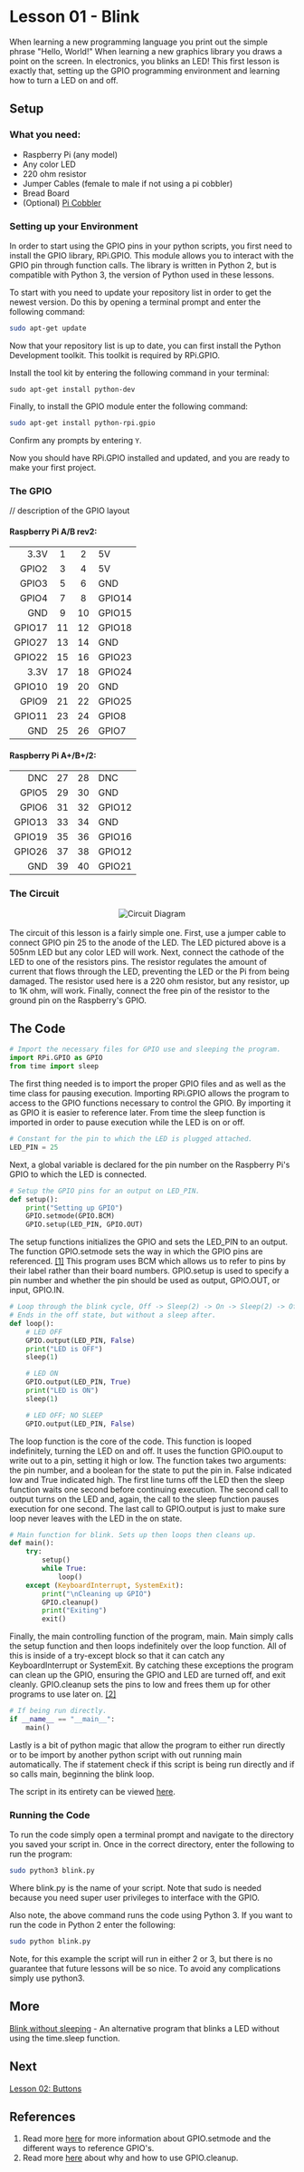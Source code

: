 # Lesson 01 - Blink

When learning a new programming language you print out the simple phrase
"Hello, World!" When learning a new graphics library you draws a point on the
screen. In electronics, you blinks an LED! This first lesson is exactly that,
setting up the GPIO programming environment and learning how to turn a LED on
and off.

## Setup

### What you need:

* Raspberry Pi (any model)
* Any color LED
* 220 ohm resistor
* Jumper Cables (female to male if not using a pi cobbler)
* Bread Board
* (Optional) [Pi Cobbler](https://goo.gl/LhVmEg)


### Setting up your Environment

In order to start using the GPIO pins in your python scripts, you first need to
install the GPIO library, RPi.GPIO. This module allows you to interact with the
GPIO pin through function calls. The library is written in Python 2, but is
compatible with Python 3, the version of Python used in these lessons.

To start with you need to update your repository list in order to get the newest
version. Do this by opening a terminal prompt and enter the following command:
```bash
sudo apt-get update
```
Now that your repository list is up to date, you can first install the Python
Development toolkit. This toolkit is required by RPi.GPIO.

Install the tool kit by entering the following command in your terminal:
```shell
sudo apt-get install python-dev
```
Finally, to install the GPIO module enter the following command:
```bash
sudo apt-get install python-rpi.gpio
```
Confirm any prompts by entering `Y`.

Now you should have RPi.GPIO installed and updated, and you are ready to make
your first project.

### The GPIO

// description of the GPIO layout

#### Raspberry Pi A/B rev2:

|        |    |    |        |
| ------:|:--:|:--:| ------ |
|   3.3V |  1 |  2 |     5V |
|  GPIO2 |  3 |  4 |     5V |
|  GPIO3 |  5 |  6 |    GND |
|  GPIO4 |  7 |  8 | GPIO14 |
|    GND |  9 | 10 | GPIO15 |
| GPIO17 | 11 | 12 | GPIO18 |
| GPIO27 | 13 | 14 |    GND |
| GPIO22 | 15 | 16 | GPIO23 |
|   3.3V | 17 | 18 | GPIO24 |
| GPIO10 | 19 | 20 |    GND |
|  GPIO9 | 21 | 22 | GPIO25 |
| GPIO11 | 23 | 24 |  GPIO8 |
|    GND | 25 | 26 |  GPIO7 |

#### Raspberry Pi A+/B+/2:

|        |    |    |        |
| ------:|:--:|:--:| ------ |
|    DNC | 27 | 28 |    DNC |
|  GPIO5 | 29 | 30 |    GND |
|  GPIO6 | 31 | 32 | GPIO12 |
| GPIO13 | 33 | 34 |    GND |
| GPIO19 | 35 | 36 | GPIO16 |
| GPIO26 | 37 | 38 | GPIO12 |
|    GND | 39 | 40 | GPIO21 |

### The Circuit
<center>
    <img src = "../illustrations/Lesson01_Blink.png" title="Circuit Diagram"/>
</center>
<br>
The circuit of this lesson is a fairly simple one. First, use a jumper cable to
connect GPIO pin 25 to the anode of the LED. The LED pictured above is a 505nm
LED but any color LED will work. Next, connect the cathode of the LED to one of
the resistors pins. The resistor regulates the amount of current that flows
through the LED, preventing the LED or the Pi from being damaged. The resistor
used here is a 220 ohm resistor, but any resistor, up to 1K ohm, will work.
Finally, connect the free pin of the resistor to the ground pin on the
Raspberry's GPIO.

## The Code

```python
# Import the necessary files for GPIO use and sleeping the program.
import RPi.GPIO as GPIO
from time import sleep
```

The first thing needed is to import the proper GPIO files and as well as the
time class for pausing execution. Importing RPi.GPIO allows the program to
access to the GPIO functions necessary to control the GPIO. By importing it as
GPIO it is easier to reference later. From time the sleep function is imported
in order to pause execution while the LED is on or off.

```python
# Constant for the pin to which the LED is plugged attached.
LED_PIN = 25
```

Next, a global variable is declared for the pin number on the Raspberry Pi's
GPIO to which the LED is connected.

```python
# Setup the GPIO pins for an output on LED_PIN.
def setup():
    print("Setting up GPIO")
    GPIO.setmode(GPIO.BCM)
    GPIO.setup(LED_PIN, GPIO.OUT)
```

The setup functions initializes the GPIO and sets the LED_PIN to an output.
The function GPIO.setmode sets the way in which the GPIO pins are referenced.
[[1]](#references) This program uses BCM which allows us to refer to pins by
their label rather than their board numbers. GPIO.setup is used to specify a pin
number and whether the pin should be used as output, GPIO.OUT, or input,
GPIO.IN.

```python
# Loop through the blink cycle, Off -> Sleep(2) -> On -> Sleep(2) -> Off.
# Ends in the off state, but without a sleep after.
def loop():
    # LED OFF
    GPIO.output(LED_PIN, False)
    print("LED is OFF")
    sleep(1)

    # LED ON
    GPIO.output(LED_PIN, True)
    print("LED is ON")
    sleep(1)

    # LED OFF; NO SLEEP
    GPIO.output(LED_PIN, False)
```

The loop function is the core of the code. This function is looped indefinitely,
turning the LED on and off. It uses the function GPIO.ouput to write
out to a pin, setting it high or low. The function takes two arguments: the
pin number, and a boolean for the state to put the pin in. False indicated low
and True indicated high. The first line turns off the LED then the sleep
function waits one second before continuing execution. The second call to output
turns on the LED and, again, the call to the sleep function pauses execution for
one second. The last call to GPIO.output is just to make sure loop never leaves
with the LED in the on state.

```python
# Main function for blink. Sets up then loops then cleans up.
def main():
    try:
        setup()
        while True:
            loop()
    except (KeyboardInterrupt, SystemExit):
        print("\nCleaning up GPIO")
        GPIO.cleanup()
        print("Exiting")
        exit()
```

Finally, the main controlling function of the program, main. Main simply calls
the setup function and then loops indefinitely over the loop function. All of
this is inside of a try-except block so that it can catch any KeyboardInterrupt
or SystemExit. By catching these exceptions the program can clean up the GPIO,
ensuring the GPIO and LED are turned off, and exit cleanly. GPIO.cleanup sets
the pins to low and frees them up for other programs to use later on.
[[2]](#references)

```python
# If being run directly.
if __name__ == "__main__":
    main()
```

Lastly is a bit of python magic that allow the program to either run directly or
to be import by another python script with out running main automatically. The
if statement check if this script is being run directly and if so calls main,
beginning the blink loop.

The script in its entirety can be viewed [here](./blink.py).

### Running the Code
To run the code simply open a terminal prompt and navigate to the directory you
saved your script in. Once in the correct directory, enter the following to run
the program:
```bash
sudo python3 blink.py
```
Where blink.py is the name of your script. Note that sudo is needed because
you need super user privileges to interface with the GPIO.

Also note, the above command runs the code using Python 3. If you want to run
the code in Python 2 enter the following:
```bash
sudo python blink.py
```
Note, for this example the script will run in either 2 or 3, but there is no
guarantee that future lessons will be so nice. To avoid any complications simply
use python3.

## More

[Blink without sleeping](./blink_without_sleep.py) - An alternative program that
blinks a LED without using the time.sleep function.

## Next

[Lesson 02: Buttons](../02-Button/Lesson02.md)

## References

1. Read more [here](http://goo.gl/RpTCBO) for more information about
GPIO.setmode and the different ways to reference GPIO's.
2. Read more [here](http://goo.gl/YZDurf) about why and how to use GPIO.cleanup.
